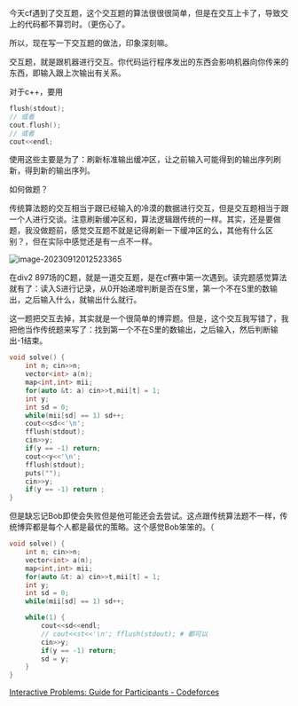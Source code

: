 今天cf遇到了交互题，这个交互题的算法很很很简单，但是在交互上卡了，导致交上的代码都不算罚时。（更伤心了。

所以，现在写一下交互题的做法，印象深刻嘛。

交互题，就是跟机器进行交互。你代码运行程序发出的东西会影响机器向你传来的东西，即输入跟上次输出有关系。

对于c++，要用

```cpp
flush(stdout);
// 或者
cout.flush();
// 或者
cout<<endl;
```

使用这些主要是为了：刷新标准输出缓冲区，让之前输入可能得到的输出序列刷新，得到新的输出序列。

如何做题？

传统算法题的交互相当于跟已经输入的冷漠的数据进行交互，但是交互题相当于跟一个人进行交谈。注意刷新缓冲区和，算法逻辑跟传统的一样。其实，还是要做题，我没做题前，感觉交互题不就是记得刷新一下缓冲区的么，其他有什么区别？，但在实际中感觉还是有一点不一样。

![image-20230912012523365](https://cdn.789ak.com/img/image-20230912012523365.png)

在div2 897场的C题，就是一道交互题，是在cf赛中第一次遇到。读完题感觉算法就有了：读入S进行记录，从0开始递增判断是否在S里，第一个不在S里的数输出，之后输入什么，就输出什么就行。

这一题把交互去掉，其实就是一个很简单的博弈题。但是，这个交互我写错了，我把他当作传统题来写了：找到第一个不在S里的数输出，之后输入，然后判断输出-1结束。

```cpp
void solve() {
	int n; cin>>n;
	vector<int> a(n);
	map<int,int> mii;
	for(auto &t: a) cin>>t,mii[t] = 1;
	int y;
	int sd = 0;
	while(mii[sd] == 1) sd++;
	cout<<sd<<'\n';
	fflush(stdout);
	cin>>y;
	if(y == -1) return;
	cout<<y<<'\n';
	fflush(stdout);
	puts("");
	cin>>y;
	if(y == -1) return ;
}
```

但是缺忘记Bob即使会失败但是他可能还会去尝试。这点跟传统算法题不一样，传统博弈都是每个人都是最优的策略。这个感觉Bob笨笨的。（

```cpp
void solve() {
	int n; cin>>n;
	vector<int> a(n);
	map<int,int> mii;
	for(auto &t: a) cin>>t,mii[t] = 1;
	int y;
	int sd = 0;
	while(mii[sd] == 1) sd++;

	while(1) {
		cout<<sd<<endl;
        // cout<<st<<'\n'; fflush(stdout); # 都可以
		cin>>y;
		if(y == -1) return;
		sd = y;
	}
}
```









[Interactive Problems: Guide for Participants - Codeforces](https://codeforces.com/blog/entry/45307)
